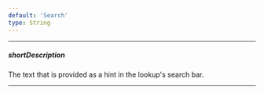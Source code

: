 ```yaml
---
default: 'Search'
type: String
---
```

---
##### shortDescription
The text that is provided as a hint in the lookup's search bar.

---
